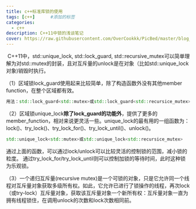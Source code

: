 ```yaml
---
title: c++标准库锁的使用
tags: [c++]      #添加的标签
categories: 
  - c++
description: C++11中锁的浅谈笔记
cover: https://raw.githubusercontent.com/OverCookkk/PicBed/master/blog_cover_images/00747-1007550032.png
---
```


​		C++11中，std::unique_lock, std::lock_guard, std::recursive_mutex可以简单理解为对std::mutex的封装，且对互斥量的unlock是在对象（比如std::unique_lock对象)销毁时执行。

（1）区域锁lock_guard使用起来比较简单，除了构造函数外没有其他member function，在整个区域都有效。

```c++
用法：std::lock_guard<std::mutex>或std::lock_guard<std::recursice_mutex>
```

（2）区域锁unique_lock**除了lock_guard的功能外**，提供了更多的member_function，相对来说更灵活一些。unique_lock的最有用的一组函数为：lock()、try_lock()、try_lock_for()、try_lock_until()、unlock()。

```c++
std::unique_lock<std::mutex>或std::unique_lock<std::recursice_mutex>
```

通过上面的函数，可以通过lock/unlock可以比较灵活的控制锁的范围，减小锁的粒度。
通过try_lock_for/try_lock_until则可以控制加锁的等待时间，此时这种锁为乐观锁。

（3）一个递归互斥量(recursive mutex)是一个可锁的对象，只是它允许同一个线程对互斥量对象获取多级所有权。如此，它允许已进行了锁操作的线程，再次lock（或try-lock）互斥量对象，获取该互斥量对象一个新所有权：互斥量对象一直为拥有线程锁住，在调用unlock的次数和lock次数相同前。


